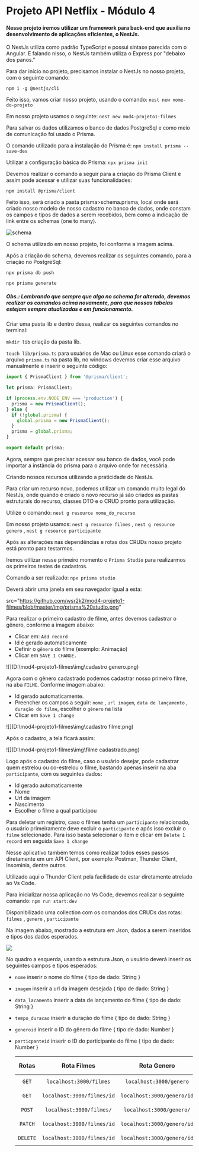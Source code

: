 # Projeto API Netflix - Módulo 4



#### Nesse projeto iremos utilizar um framework para back-end que auxilia no desenvolvimento de aplicações eficientes, o NestJs.

O NestJs utiliza como padrão TypeScript e possui sintaxe parecida com o Angular. E falando nisso, o NestJs também utiliza o Express por "debaixo dos panos."

Para dar início no projeto, precisamos instalar o NestJs no nosso projeto, com o seguinte comando:

``npm i -g @nestjs/cli``

Feito isso, vamos criar nosso projeto, usando o comando: ``nest new nome-do-projeto``

Em nosso projeto usamos o seguinte: ``nest new mod4-projeto1-filmes``

Para salvar os dados utilizamos o banco de dados PostgreSql e como meio de comunicação foi usado o Prisma.

O comando utilizado para a instalação do Prisma é: ``npm install prisma --save-dev``

Utilizar a configuração básica do Prisma: ``npx prisma init``

Devemos realizar o comando a seguir para a criação do Prisma Client e assim pode acessar e utilizar suas funcionalidades:

``npm install @prisma/client``

Feito isso, será criado a pasta prisma>schema.prisma, local onde será criado nosso modelo de nosso cadastro no banco de dados, onde constam os campos e tipos de dados a serem recebidos, bem como a indicação de link entre os schemas (one to many).

![schema](C:\Users\wsr2k\Desktop\schema.png)

O schema utilizado em nosso projeto, foi conforme a imagem acima.

Após a criação do schema, devemos realizar os seguintes comando, para a criação no PostgreSql:

``npx prisma db push``

``npx prisma generate``

##### Obs.: Lembrando que sempre que algo no schema for alterado, devemos realizar os comandos acima novamente, para que nossas tabelas estejam sempre atualizadas e em funcionamento.

Criar uma pasta lib e dentro dessa, realizar os seguintes comandos no terminal:

``mkdir lib`` criação da pasta lib.

``touch lib/prisma.ts`` para usuários de Mac ou Linux esse comando criará o arquivo ``prisma.ts`` na pasta lib, no windows devemos criar esse arquivo manualmente e inserir o seguinte código:

```javascript
import { PrismaClient } from '@prisma/client';

let prisma: PrismaClient;

if (process.env.NODE_ENV === 'production') {
  prisma = new PrismaClient();
} else {
  if (!global.prisma) {
    global.prisma = new PrismaClient();
  }
  prisma = global.prisma;
}

export default prisma;
```

Agora, sempre que precisar acessar seu banco de dados, você pode importar a instância do prisma para o arquivo onde for necessária.



Criando nossos recursos utilizando a praticidade do NestJs.

Para criar um recurso novo, podemos utilizar um comando muito legal do NestJs, onde quando é criado o novo recurso já são criados as pastas estruturais do recurso, classes DTO e o CRUD pronto para utilização.

Utilize o comando: ``nest g resource nome_do_recurso``

Em nosso projeto usamos: ``nest g resource filmes``  , ``nest g resource genero`` , ``nest g resource participante``

Após as alterações nas dependências e rotas dos CRUDs nosso projeto está pronto para testarmos.

Iremos utilizar nesse primeiro momento o ``Prisma Studio`` para realizarmos os primeiros testes de cadastros.

Comando a ser realizado: ``npx prisma studio`` 

Deverá abrir uma janela em seu navegador igual a esta:

src="https://github.com/wsr2k2/mod4-projeto1-filmes/blob/master/img/prisma%20studio.png"

Para realizar o primeiro cadastro de filme, antes devemos cadastrar o gênero, conforme a imagem abaixo:

* Clicar em: ``Add record``
* Id é gerado automaticamente
* Definir o ``gênero`` do filme (exemplo: Animação)
* Clicar em ``SAVE 1 CHANGE.``

![](D:\mod4-projeto1-filmes\img\cadastro genero.png)

Agora com o gênero cadastrado podemos cadastrar nosso primeiro filme, na aba ``FILME``. Conforme imagem abaixo:

* Id gerado automaticamente.
* Preencher os campos a seguir: ``nome`` , ``url imagem``, ``data de lançamento`` , ``duração do filme``, escolher o ``gênero`` na lista 
* Clicar em ``Save 1 change``

![](D:\mod4-projeto1-filmes\img\cadastro filme.png)

Após o cadastro, a tela ficará assim:

![](D:\mod4-projeto1-filmes\img\filme cadastrado.png)

Logo após o cadastro do filme, caso o usuário desejar, pode cadastrar quem estrelou ou co-estrelou o filme, bastando apenas inserir na aba ``participante``, com os seguintes dados:

* Id gerado automaticamente
* Nome
* Url da imagem
* Nascimento
* Escolher o filme a qual participou

Para deletar um registro, caso o filmes tenha um ``participante`` relacionado, o usuário primeiramente deve excluir o ``participante`` e após isso excluir o ``filme`` selecionado. Para isso basta selecionar o item e clicar em ``Delete 1 record`` em seguida ``Save 1 change``

Nesse aplicativo também temos como realizar todos esses passos diretamente em um API Client, por exemplo: Postman, Thunder Client, Insominia, dentre outros.

Utilizado aqui o Thunder Client pela facilidade de estar diretamente atrelado ao Vs Code.

Para inicializar nossa aplicação no Vs Code, devemos realizar o seguinte comando: ``npm run start:dev`` 

Disponibilizado uma collection com os comandos dos CRUDs das rotas: ``filmes`` , ``genero`` , ``participante``	

Na imagem abaixo, mostrado a estrutura em Json, dados a serem inseridos e tipos dos dados esperados.

![](D:\mod4-projeto1-filmes\img\thunder.png)

No quadro a esquerda, usando a estrutura Json, o usuário deverá inserir os seguintes campos e tipos esperados:

* ``nome`` inserir o nome do filme { tipo de dado: String }

* ``imagem`` inserir a url da imagem desejada { tipo de dado: String }

* ``data_lacamento`` inserir a data de lançamento do filme { tipo de dado: String }

* ``tempo_duracao`` inserir a duração do filme { tipo de dado: String }

* ``generoid`` inserir o ID do gênero do filme { tipo de dado: Number }

* ``particpanteid`` inserir o ID do participante do filme { tipo de dado: Number }

  |   Rotas    |         Rota Filmes          |         Rota Genero          |         Rota Participante          |   Retorno Esperado    |
  | :--------: | :--------------------------: | :--------------------------: | :--------------------------------: | :-------------------: |
  |  ``GET``   |  ``localhost:3000/filmes``   |  ``localhost:3000/genero``   |  ``localhost:3000/participante``   |    ``Lista todos``    |
  |  ``GET``   | ``localhost:3000/filmes/id`` | ``localhost:3000/genero/id`` | ``localhost:3000/participante/id`` | ``Lista um cadastro`` |
  |  ``POST``  |  ``localhost:3000/filmes/``  |  ``localhost:3000/genero/``  |  ``localhost:3000/participante/``  |   ``Cadastra novo``   |
  | ``PATCH``  | ``localhost:3000/filmes/id`` | ``localhost:3000/genero/id`` | ``localhost:3000/participante/id`` |  ``Altera cadastro``  |
  | ``DELETE`` | ``localhost:3000/filmes/id`` | ``localhost:3000/genero/id`` | ``localhost:3000/participante/id`` |  ``Exclui cadastro``  |

  
